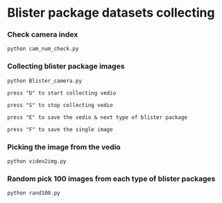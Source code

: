 # Blister package datasets collecting
### Check camera index
```
python cam_num_check.py
```
### Collecting blister package images
```
python Blister_camera.py
```
```
press "D" to start collecting vedio

press "S" to stop collecting vedio

press "E" to save the vedio & next type of blister package

press "F" to save the single image
```
### Picking the image from the vedio
```
python video2img.py
```
### Random pick 100 images from each type of blister packages
```
python rand100.py
```
